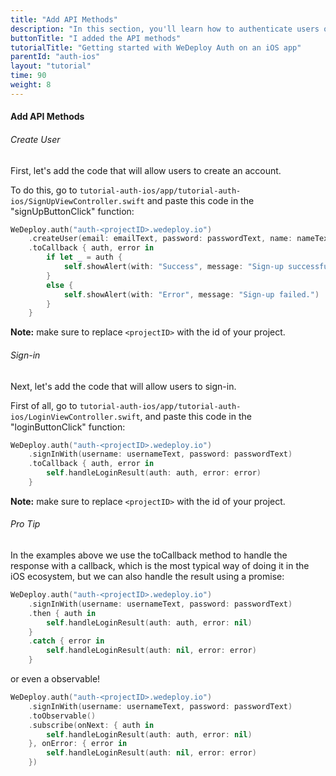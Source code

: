 ```yaml
---
title: "Add API Methods"
description: "In this section, you'll learn how to authenticate users on an iOS app using the WeDeploy Swift API Client."
buttonTitle: "I added the API methods"
tutorialTitle: "Getting started with WeDeploy Auth on an iOS app"
parentId: "auth-ios"
layout: "tutorial"
time: 90
weight: 8
---
```


#### Add API Methods

###### Create User

First, let's add the code that will allow users to create an account.

To do this, go to `tutorial-auth-ios/app/tutorial-auth-ios/SignUpViewController.swift` and paste this code in the "signUpButtonClick" function:

```swift
WeDeploy.auth("auth-<projectID>.wedeploy.io")
	.createUser(email: emailText, password: passwordText, name: nameText)
	.toCallback { auth, error in
		if let _ = auth {
			self.showAlert(with: "Success", message: "Sign-up successfully")
		}
		else {
			self.showAlert(with: "Error", message: "Sign-up failed.")
		}
	}
```

**Note:** make sure to replace `<projectID>` with the id of your project.

###### Sign-in

Next, let's add the code that will allow users to sign-in.

First of all, go to `tutorial-auth-ios/app/tutorial-auth-ios/LoginViewController.swift`, and paste this code in the "loginButtonClick" function:

```swift
WeDeploy.auth("auth-<projectID>.wedeploy.io")
	.signInWith(username: usernameText, password: passwordText)
	.toCallback { auth, error in
		self.handleLoginResult(auth: auth, error: error)
	}
```

**Note:** make sure to replace `<projectID>` with the id of your project.

<aside>

###### <span class="icon-16-star"></span> Pro Tip

In the examples above we use the toCallback method to handle the response with a callback, which is the most typical way of doing it in the iOS ecosystem,
but we can also handle the result using a promise:

```swift
WeDeploy.auth("auth-<projectID>.wedeploy.io")
	.signInWith(username: usernameText, password: passwordText)
	.then { auth in
		self.handleLoginResult(auth: auth, error: nil)
	}
	.catch { error in
		self.handleLoginResult(auth: nil, error: error)
	}
```

or even a observable!

```swift
WeDeploy.auth("auth-<projectID>.wedeploy.io")
	.signInWith(username: usernameText, password: passwordText)
	.toObservable()
	.subscribe(onNext: { auth in
		self.handleLoginResult(auth: auth, error: nil)
	}, onError: { error in
		self.handleLoginResult(auth: nil, error: error)
	})
```
</aside>

